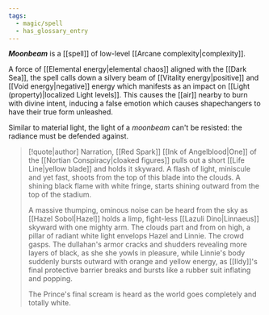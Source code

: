 ```yaml
---
tags:
  - magic/spell
  - has_glossary_entry
---
```

***Moonbeam*** is a [[spell]] of low-level [[Arcane complexity|complexity]]. 

A force of [[Elemental energy|elemental chaos]] aligned with the [[Dark Sea]], the spell calls down a silvery beam of [[Vitality energy|positive]] and [[Void energy|negative]] energy which manifests as an impact on [[Light (property)|localized Light levels]]. This causes the [[air]] nearby to burn with divine intent, inducing a false emotion which causes shapechangers to have their true form unleashed.

Similar to material light, the light of a *moonbeam* can't be resisted: the radiance must be defended against.

>[!quote|author] Narration, [[Red Spark]]
>[[Ink of Angelblood|One]] of the [[Nortian Conspiracy|cloaked figures]] pulls out a short [[Life Line|yellow blade]] and holds it skyward. A flash of light, miniscule and yet fast, shoots from the top of this blade into the clouds. A shining black flame with white fringe, starts shining outward from the top of the stadium. 
>
>A massive thumping, ominous noise can be heard from the sky as [[Hazel Sobol|Hazel]] holds a limp, fight-less [[Lazuli Dino|Linnaeus]] skyward with one mighty arm. The clouds part and from on high, a pillar of radiant white light envelops Hazel and Linnie. The crowd gasps. The dullahan's armor cracks and shudders revealing more layers of black, as she she yowls in pleasure, while Linnie's body suddenly bursts outward with orange and yellow energy, as [[Ildy]]'s final protective barrier breaks and bursts like a rubber suit inflating and popping.
>
>The Prince's final scream is heard as the world goes completely and totally white. 